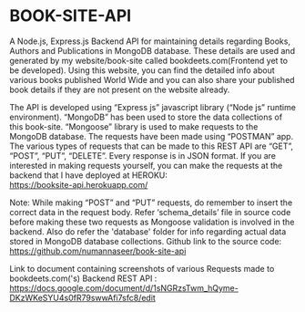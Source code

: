 # BOOK-SITE-API
A Node.js, Express.js Backend API for maintaining details regarding Books, Authors and Publications in 
MongoDB database. These details are used and generated by my website/book-site called bookdeets.com(Frontend yet to be developed).
Using this website, you can find the detailed info about various books published World Wide 
and you can also share your published book details if they are not present on the website already.

  
The API is developed using “Express js” javascript library (“Node js” runtime environment).
“MongoDB”  has been used to store the data collections of this book-site.
“Mongoose” library is used to make requests to the MongoDB database.
The requests have been made using “POSTMAN” app.
The various types of requests that can be made to this REST API are “GET”, “POST”, “PUT”, “DELETE”.
Every response is in JSON format.
If you are interested in making requests yourself, you can make the requests at the backend that I have deployed at HEROKU:  
https://booksite-api.herokuapp.com/

Note: While making “POST” and “PUT” requests, do remember to insert the correct data in the request body.
Refer ‘schema_details’ file in source code before making these two requests as Mongoose validation is involved in the backend. 
Also do refer the 'database' folder for info regarding actual data stored in MongoDB database collections.
Github link to the source code:
https://github.com/numannaseer/book-site-api


Link to document containing screenshots of various Requests made to bookdeets.com('s) Backend REST API :  
https://docs.google.com/document/d/1sNGRzsTwm_hQyme-DKzWKeSYU4s0fR79swwAfi7sfc8/edit
